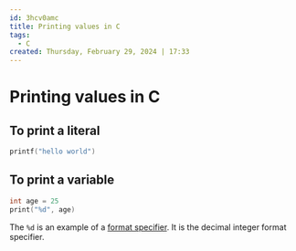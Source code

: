```yaml
---
id: 3hcv0amc
title: Printing values in C
tags:
  - C
created: Thursday, February 29, 2024 | 17:33
---
```


# Printing values in C

## To print a literal

```c
printf("hello world")
```

## To print a variable

```c
int age = 25
print("%d", age)

```

The `%d` is an example of a [format specifier](./zk/format-specifiers-in-c.md).
It is the decimal integer format specifier.

